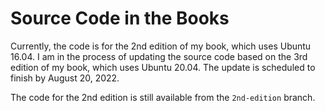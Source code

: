 
# Source Code in the Books

Currently, the code is for the 2nd edition of my book, which
uses Ubuntu 16.04. I am in the process of updating the source code based on the 
3rd edition of my book, which uses Ubuntu 20.04. The update
is scheduled to finish by August 20, 2022. 

The code for the 2nd edition is still available from the 
`2nd-edition` branch. 
